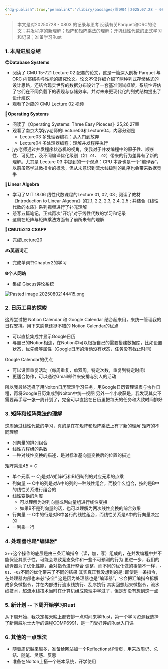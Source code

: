 ```yaml
---
{"dg-publish":true,"permalink":"/libiry/passages/周记04｜2025.07.28 - 08.03 暑假第五周/","dgPassFrontmatter":true,"noteIcon":"","created":"2025-08-02T12:18:15.394+08:00","updated":"2025-08-02T14:44:17.155+08:00"}
---
```


> 本文是对20250728 - 0803 的记录与思考
> 阅读有关Parquet和ORC的论文；并发程序的新理解；矩阵和矩阵乘法的理解；开坑线性代数的正式学习和记录；准备学习Rust

### 1. 本周进展总结
**😍Database Systems**
- 阅读了 CMU 15-721 Lecture 02 配套的论文，这是一篇深入剖析 Parquet 与 ORC 内部结构与性能的研究论文。论文不仅详细介绍了两种列式存储格式的设计思路，还结合现实世界的数据分布设计了一套基准测试框架，系统性评估了它们在不同负载下的表现与存储效率，并对未来更现代化的列式结构提出了设计建议
- 观看了对应的 CMU Lecture 02 视频

**🤔Operating Systems**
- 阅读了《Operating Systems: Three Easy Piceces》25,26,27章
- 观看了南京大学jyy老师的Lecture03和Lecture04，内容分别是
	- Lecture03 多处理器编程：从入门到放弃
	- Lecture04 多处理器编程：理解并发程序执行
- jyy老师通过并发程序状态机的视角，使我对于并发编程中的原子性、顺序性、可见性，及不同编译优化级别（如 `-O1`、`-O2`）带来的行为差异有了新的理解。尤其是 Lecture 03 中提到的一个观点：CPU 本身也是一个“编译器”，以前虽然学过微指令的概念，但从未意识到流水线级别的乱序也会带来数据竞争

**📏Linear Algebra**
- 学习了MIT 18.06 线性代数课程的Lecture 01, 02, 03 ; 阅读了教材《Introduction to Linear Algebra》的2.1, 2.2, 2.3, 2.4, 2.5 ; 并结合《线性代数的本质》系列视频进行了补充理解
- 怒写五篇笔记，正式再次"开坑"对于线性代数的学习和记录
- 这周在矩阵与矩阵乘法方面有了前所未有的理解

**🌠CMU15213 CSAPP**
- 完成Lecture20

**✍️英语词汇**
- 完成单词书Chapter2的学习

**🌐个人网站**
- 集成 Giscus评论系统

![Pasted image 20250802144415.png](/img/user/accessory/Pasted%20image%2020250802144415.png)
### 2. 日历工具的探索
这周尝试把 Notion Calendar 和 Google Calendar 结合起来用，来统一管理我的日程安排。用下来感觉还挺不错的
Notion Calendar的优点
- 可以直接集成并显示Google日历
- 与自己的Notion相连，在Notion中可以根据自己的需要搭建数据库，比如设置状态，优先级等属性（Google日历的活动没有状态，任务没有截止时间）

Google Calendar的优点
- 可以设置重复活动（每周重复，单双周，特定次数，重复到特定时间）
- 更适合协作，可以通过Gmail邮件来安排与别人的活动

所以我最终选择了用Noiton日历管理学习任务，用Google日历管理课表与协作日程，再将Google日历集成到Noiton中统一视图
另外一个小收获是，我发现其实不需要再手写一张一周计划了，完全可以直接在日历里把每天的任务和大致时间排好


### 3. 矩阵和矩阵乘法的理解
这周通过线性代数的学习，真的是在在矩阵和矩阵乘法上有了新的理解
矩阵的不同理解
- 列向量的排列组合
- 线性方程组的系数
- 一种对线性变换的描述，是对标准基向量变换后的位置的描述

矩阵乘法$AB=C$
- 单个元素 -- $C_{ij}$是对A矩阵i行和B矩阵j列的对应元素的点乘
- 列向量 -- C中的列是对A中的列的一种线性组合，而按什么组合，按的是B中的线性关系进行组合的
- 线性变换的角度
	- 可以理解为对列向量或列向量组进行线性变换
	- 如果B不是列向量的话，也可以理解为两次线性变换的综合效果
- 行向量 -- C中的行是对B中各行的线性组合，而线性关系是A中的行向量决定的
- 一列乘一行


### 4. 处理器也是"编译器"
x++这个操作的底层是由三条汇编指令（读，加，写）组成的，在并发编程中并不能保证其原子性，可能会导致竞态条件和一些不可预测的行为
更进一步，我们的编译器为了优化性能，会对指令进行整合 调整，而不同的优化做的事情不一样，`-O1`、`-O2`不同的优化带来了不同的结果
其实真正我没想到的是: 即使是一条指令，在处理器内部也未必“安全”
这是因为处理器也是“编译器”，它会把汇编指令拆解成多条微指令，并在内部进行流水线执行、乱序执行
其实回想起来微指令，流水线技术，超流水线技术当时在计算机组成原理中学过了，但是却没有想到这一点
### 5. 新计划 -- 下周开始学习Rust
从下周开始，我决定每天晚上都安排一点时间来学Rust，第一个学习资源我选择了新南威尔士大学的课程COMP6991，是一门受好评的Rust入门课

### 6. 其他的一点想法
- 随着周记越来越多，准备给网站加一个Reflections详情页，用来放周记、总结、随笔、灵感、反思
- 准备在Noiton上搭一个账本系统，开学使用
